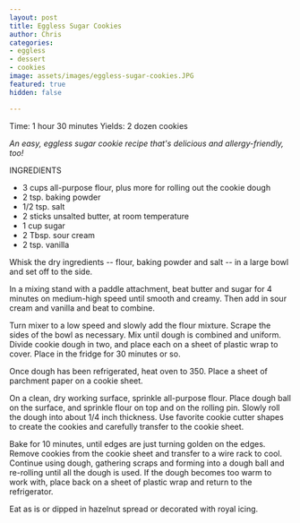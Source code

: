 ```yaml
---
layout: post
title: Eggless Sugar Cookies
author: Chris
categories:
- eggless
- dessert
- cookies
image: assets/images/eggless-sugar-cookies.JPG
featured: true
hidden: false

---
```

Time:  1 hour 30 minutes Yields: 2 dozen cookies

_An easy, eggless sugar cookie recipe that's delicious and allergy-friendly, too!_ 

INGREDIENTS

* 3 cups all-purpose flour, plus more for rolling out the cookie dough
* 2 tsp. baking powder
* 1/2 tsp. salt
* 2 sticks unsalted butter, at room temperature
* 1 cup sugar
* 2 Tbsp. sour cream
* 2 tsp. vanilla

Whisk the dry ingredients -- flour, baking powder and salt -- in a large bowl and set off to the side. 

In a mixing stand with a paddle attachment, beat butter and sugar for 4 minutes on medium-high speed until smooth and creamy. Then add in sour cream and vanilla and beat to combine.  

Turn mixer to a low speed and slowly add the flour mixture. Scrape the sides of the bowl as necessary. Mix until dough is combined and uniform. Divide cookie dough in two, and place each on a sheet of plastic wrap to cover. Place in the fridge for 30 minutes or so.

Once dough has been refrigerated, heat oven to 350. Place a sheet of parchment paper on a cookie sheet.

On a clean, dry working surface, sprinkle all-purpose flour. Place dough ball on the surface, and sprinkle flour on top and on the rolling pin. Slowly roll the dough into about 1/4 inch thickness. Use favorite cookie cutter shapes to create the cookies and carefully transfer to the cookie sheet.

Bake for 10 minutes, until edges are just turning golden on the edges. Remove cookies from the cookie sheet and transfer to a wire rack to cool. Continue using dough, gathering scraps and forming into a dough ball and re-rolling until all the dough is used. If the dough becomes too warm to work with, place back on a sheet of plastic wrap and return to the refrigerator. 

Eat as is or dipped in hazelnut spread or decorated with royal icing. 